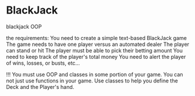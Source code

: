 # BlackJack
blackjack OOP

the requirements:
You need to create a simple text-based BlackJack game
The game needs to have one player versus an automated dealer
The player can stand or hit
The player must be able to pick their betting amount
You need to keep track of the player's total money
You need to alert the player of wins, losses, or busts, etc...

!!! You must use OOP and classes in some portion of your game. 
You can not just use functions in your game. 
Use classes to help you define the Deck and the Player's hand. 


